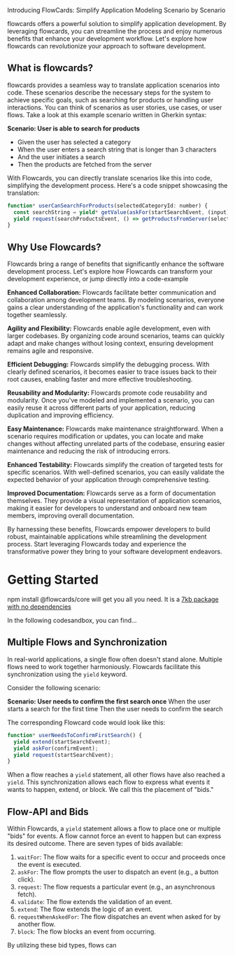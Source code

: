 Introducing FlowCards: Simplify Application Modeling Scenario by Scenario

flowcards offers a powerful solution to simplify application development. By leveraging flowcards, you can streamline the process and enjoy numerous benefits that enhance your development workflow. Let's explore how flowcards can revolutionize your approach to software development.

## What is flowcards?

flowcards provides a seamless way to translate application scenarios into code. These scenarios describe the necessary steps for the system to achieve specific goals, such as searching for products or handling user interactions. You can think of scenarios as user stories, use cases, or user flows. Take a look at this example scenario written in Gherkin syntax:

**Scenario: User is able to search for products**
- Given the user has selected a category
- When the user enters a search string that is longer than 3 characters
- And the user initiates a search
- Then the products are fetched from the server

With Flowcards, you can directly translate scenarios like this into code, simplifying the development process. Here's a code snippet showcasing the translation:

```js
function* userCanSearchForProducts(selectedCategoryId: number) {
  const searchString = yield* getValue(askFor(startSearchEvent, (input) => input.length > 3));
  yield request(searchProductsEvent, () => getProductsFromServer(selectedCategoryId, searchString));
}
```

## Why Use Flowcards?

Flowcards bring a range of benefits that significantly enhance the software development process. Let's explore how Flowcards can transform your development experience, or jump directly into a code-example

**Enhanced Collaboration:** Flowcards facilitate better communication and collaboration among development teams. By modeling scenarios, everyone gains a clear understanding of the application's functionality and can work together seamlessly.

**Agility and Flexibility:** Flowcards enable agile development, even with larger codebases. By organizing code around scenarios, teams can quickly adapt and make changes without losing context, ensuring development remains agile and responsive.

**Efficient Debugging:** Flowcards simplify the debugging process. With clearly defined scenarios, it becomes easier to trace issues back to their root causes, enabling faster and more effective troubleshooting.

**Reusability and Modularity:** Flowcards promote code reusability and modularity. Once you've modeled and implemented a scenario, you can easily reuse it across different parts of your application, reducing duplication and improving efficiency.

**Easy Maintenance:** Flowcards make maintenance straightforward. When a scenario requires modification or updates, you can locate and make changes without affecting unrelated parts of the codebase, ensuring easier maintenance and reducing the risk of introducing errors.

**Enhanced Testability:** Flowcards simplify the creation of targeted tests for specific scenarios. With well-defined scenarios, you can easily validate the expected behavior of your application through comprehensive testing.

**Improved Documentation:** Flowcards serve as a form of documentation themselves. They provide a visual representation of application scenarios, making it easier for developers to understand and onboard new team members, improving overall documentation.

By harnessing these benefits, Flowcards empower developers to build robust, maintainable applications while streamlining the development process. Start leveraging Flowcards today and experience the transformative power they bring to your software development endeavors.


# Getting Started
npm install @flowcards/core will get you all you need.
It is a [7kb package with no dependencies](https://bundlephobia.com/package/@flowcards/core@12.5.0)

In the following codesandbox, you can find...




## Multiple Flows and Synchronization

In real-world applications, a single flow often doesn't stand alone. Multiple flows need to work together harmoniously. Flowcards facilitate this synchronization using the `yield` keyword.

Consider the following scenario:

**Scenario: User needs to confirm the first search once**
When the user starts a search for the first time
Then the user needs to confirm the search

The corresponding Flowcard code would look like this:

```js
function* userNeedsToConfirmFirstSearch() {
  yield extend(startSearchEvent);
  yield askFor(confirmEvent);
  yield request(startSearchEvent);
}
```

When a flow reaches a `yield` statement, all other flows have also reached a `yield`. This synchronization allows each flow to express what events it wants to happen, extend, or block. We call this the placement of "bids."

## Flow-API and Bids

Within Flowcards, a `yield` statement allows a flow to place one or multiple "bids" for events. A flow cannot force an event to happen but can express its desired outcome. There are seven types of bids available:

1. `waitFor`: The flow waits for a specific event to occur and proceeds once the event is executed.
2. `askFor`: The flow prompts the user to dispatch an event (e.g., a button click).
3. `request`: The flow requests a particular event (e.g., an asynchronous fetch).
4. `validate`: The flow extends the validation of an event.
5. `extend`: The flow extends the logic of an event.
6. `requestWhenAskedFor`: The flow dispatches an event when asked for by another flow.
7. `block`: The flow blocks an event from occurring.

By utilizing these bid types, flows can




